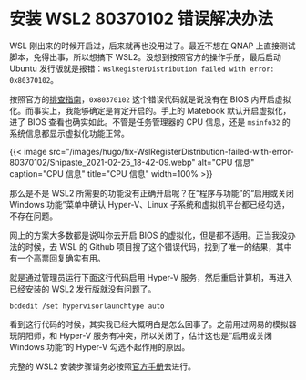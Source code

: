 # 安装 WSL2 80370102 错误解决办法


WSL 刚出来的时候开启过，后来就再也没用过了。最近不想在 QNAP 上直接测试脚本，免得出事，所以想搞下 WSL2。没想到按照官方的操作手册，最后启动 Ubuntu 发行版就是报错：`WslRegisterDistribution failed with error: 0x80370102`。

<!--more-->

按照官方的[排查指南](https://docs.microsoft.com/zh-cn/windows/wsl/install-win10#troubleshooting-installation)，`0x80370102` 这个错误代码就是说没有在 BIOS 内开启虚拟化。而事实上，我能够确定是肯定开启的。手上的 Matebook 默认开启虚拟化，进了 BIOS 查看也确实如此。不管是任务管理器的 CPU 信息，还是 `msinfo32` 的系统信息都显示虚拟化功能正常。

{{< image src="/images/hugo/fix-WslRegisterDistribution-failed-with-error-80370102/Snipaste_2021-02-25_18-42-09.webp" alt="CPU 信息" caption="CPU 信息" title="CPU 信息" width=100% >}}

那么是不是 WSL2 所需要的功能没有正确开启呢？在“程序与功能”的“启用或关闭 Windows 功能”菜单中确认 Hyper-V、Linux 子系统和虚拟机平台都已经勾选，不存在问题。

网上的方案大多数都是说叫你去开启 BIOS 的虚拟化，但是都不适用。正当我没办法的时候，去 WSL 的 Github 项目搜了这个错误代码，找到了唯一的结果，其中有一个[高票回复](https://github.com/microsoft/WSL/issues/4120#issuecomment-646807538)确实有用。

就是通过管理员运行下面这行代码启用 Hyper-V 服务，然后重启计算机，再进入已经安装的 WSL2 发行版就没有问题了。

`bcdedit /set hypervisorlaunchtype auto`

看到这行代码的时候，其实我已经大概明白是怎么回事了。之前用过网易的模拟器玩阴阳师，和 Hyper-V 服务有冲突，所以关闭了，估计这也是“启用或关闭 Windows 功能”的 Hyper-V 勾选不起作用的原因。

完整的 WSL2 安装步骤请务必按照[官方手册](https://docs.microsoft.com/zh-cn/windows/wsl/install-win10)去进行。

